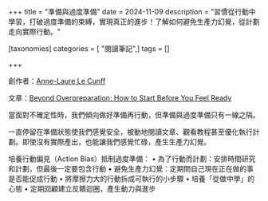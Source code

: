+++
title = "準備與過度準備"
date = 2024-11-09
description = "習慣從行動中學習，打破過度準備的束縛，實現真正的進步！了解如何避免生產力幻覺，從計劃走向實際行動。"

[taxonomies]
categories = [ "閱讀筆記",]
tags = []

+++

創作者：[Anne-Laure Le Cunff](https://anne-laure.net/)

文章：[Beyond Overpreparation: How to Start Before You Feel Ready](https://nesslabs.com/overpreparation)

當面對不確定性時，我們傾向做好準備再行動，但準備與過度準備只有一線之隔。

一直停留在準備狀態使我們感覺安全，被動地閱讀文章、觀看教程甚至優化執行計劃。即使沒有實際產出，也能讓我們感覺忙碌，產生生產力幻覺。

培養行動偏見（Action Bias）抵制過度準備：
• 為了行動而計劃：安排時間研究和計劃，但最後一定要包含行動
• 避免生產力幻覺：定期問自己現在正在做的事是否能促成行動
• 將摩擦力大的行動拆成可執行的小步驟
• 培養「從做中學」的心態
• 定期回顧建立反饋迴圈，產生動力與進步
